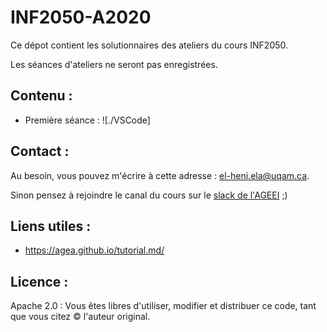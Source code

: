 # INF2050-A2020


Ce dépot contient les solutionnaires des ateliers du cours INF2050.


Les séances d'ateliers ne seront pas enregistrées.

## Contenu :

- Première séance : ![./VSCode]


## Contact :


Au besoin, vous pouvez m'écrire à cette adresse : el-heni.ela@uqam.ca.

Sinon pensez à rejoindre le canal du cours sur le [slack de l'AGEEI](https://ageii-uqam.slack.com/) ;)


## Liens utiles :

- https://agea.github.io/tutorial.md/

## Licence :
Apache 2.0 : Vous êtes libres d'utiliser, modifier et distribuer ce code, tant que vous citez &copy; l'auteur original.

